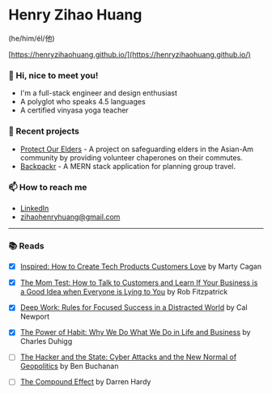
# Henry Zihao Huang 
(he/him/él/他)

[https://henryzihaohuang.github.io/](https://henryzihaohuang.github.io/)

### 💬  Hi, nice to meet you!
* I'm a full-stack engineer and design enthusiast
* A polyglot who speaks 4.5 languages
* A certified vinyasa yoga teacher


### 🌱 Recent projects
* [Protect Our Elders](https://protect-our-elders.herokuapp.com/) - A project on safeguarding elders in the Asian-Am community by providing volunteer chaperones on their commutes.
* [Backpackr](https://backpackr-aa.herokuapp.com/) - A MERN stack application for planning group travel.


### 📫 How to reach me
* [LinkedIn](https://www.linkedin.com/in/zihaohuang/)
* zihaohenryhuang@gmail.com


---

### :books: Reads
- [x] [Inspired: How to Create Tech Products Customers Love](https://www.goodreads.com/book/show/35249663-inspired) by Marty Cagan
- [x] [The Mom Test: How to Talk to Customers and Learn If Your Business is a Good Idea when Everyone is Lying to You](https://www.goodreads.com/book/show/52283963-the-mom-test?from_search=true&from_srp=true&qid=jBkdaaD0bL&rank=1) by Rob Fitzpatrick
- [x] [Deep Work: Rules for Focused Success in a Distracted World](https://www.amazon.com/dp/B013UWFM52/ref=dp-kindle-redirect?_encoding=UTF8&btkr=1) by Cal Newport
- [x] [The Power of Habit: Why We Do What We Do in Life and Business](https://www.amazon.com/dp/B0055PGUYU/ref=dp-kindle-redirect?_encoding=UTF8&btkr=1) by Charles Duhigg
- [ ] [The Hacker and the State: Cyber Attacks and the New Normal of Geopolitics](https://www.hup.harvard.edu/catalog.php?isbn=9780674987555) by Ben Buchanan
- [ ] [The Compound Effect](https://www.amazon.com/Compound-Effect-Darren-Hardy/dp/159315724X) by Darren Hardy



